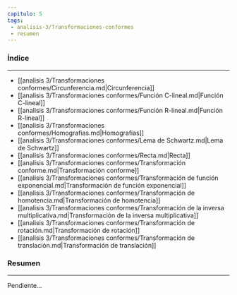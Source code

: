 ```yaml
---
capitulo: 5
tags: 
 - analisis-3/Transformaciones-conformes
 - resumen
---
```

### Índice 
---
* [[analisis 3/Transformaciones conformes/Circunferencia.md|Circunferencia]]
* [[analisis 3/Transformaciones conformes/Función C-lineal.md|Función C-lineal]]
* [[analisis 3/Transformaciones conformes/Función R-lineal.md|Función R-lineal]]
* [[analisis 3/Transformaciones conformes/Homografias.md|Homografias]]
* [[analisis 3/Transformaciones conformes/Lema de Schwartz.md|Lema de Schwartz]]
* [[analisis 3/Transformaciones conformes/Recta.md|Recta]]
* [[analisis 3/Transformaciones conformes/Transformación conforme.md|Transformación conforme]]
* [[analisis 3/Transformaciones conformes/Transformación de función exponencial.md|Transformación de función exponencial]]
* [[analisis 3/Transformaciones conformes/Transformación de homotencia.md|Transformación de homotencia]]
* [[analisis 3/Transformaciones conformes/Transformación de la inversa multiplicativa.md|Transformación de la inversa multiplicativa]]
* [[analisis 3/Transformaciones conformes/Transformación de rotación.md|Transformación de rotación]]
* [[analisis 3/Transformaciones conformes/Transformación de translación.md|Transformación de translación]]

### Resumen
---
Pendiente...